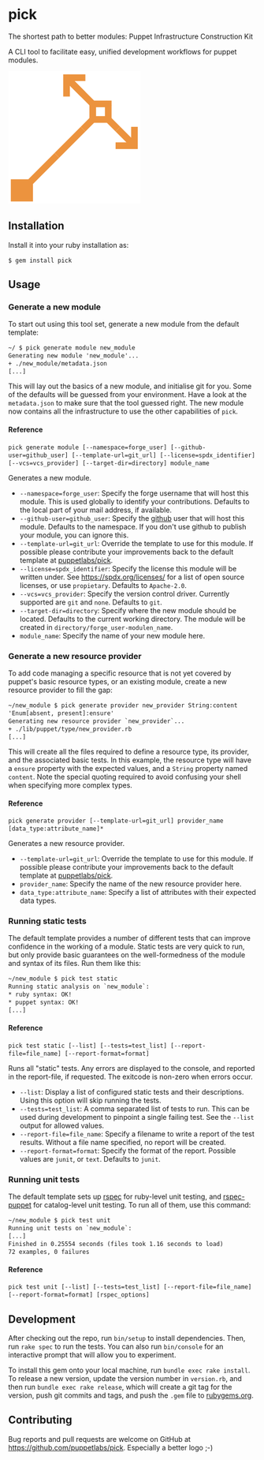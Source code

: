 # pick 

The shortest path to better modules: Puppet Infrastructure Construction Kit

A CLI tool to facilitate easy, unified development workflows for puppet modules.

![pick logo using puppet dag shapes](docs/logo.png)

## Installation

Install it into your ruby installation as:

    $ gem install pick

## Usage

### Generate a new module

To start out using this tool set, generate a new module from the default template:

```
~/ $ pick generate module new_module
Generating new module 'new_module'...
+ ./new_module/metadata.json
[...]
```

This will lay out the basics of a new module, and initialise git for you. Some of the defaults will be guessed from your environment. Have a look at the `metadata.json` to make sure that the tool guessed right. The new module now contains all the infrastructure to use the other capabilities of `pick`.

#### Reference

```
pick generate module [--namespace=forge_user] [--github-user=github_user] [--template-url=git_url] [--license=spdx_identifier] [--vcs=vcs_provider] [--target-dir=directory] module_name
```

Generates a new module.

* `--namespace=forge_user`: Specify the forge username that will host this module. This is used globally to identify your contributions. Defaults to the local part of your mail address, if available.
* `--github-user=github_user`: Specify the [github](https://github.com) user that will host this module. Defaults to the namespace. If you don't use github to publish your module, you can ignore this.
* `--template-url=git_url`: Override the template to use for this module. If possible please contribute your improvements back to the default template at [puppetlabs/pick](https://github.com/puppetlabs/pick).
* `--license=spdx_identifier`: Specify the license this module will be written under. See https://spdx.org/licenses/ for a list of open source licenses, or use `propietary`. Defaults to `Apache-2.0`.
* `--vcs=vcs_provider`: Specify the version control driver. Currently supported are `git` and `none`. Defaults to `git`.
* `--target-dir=directory`: Specify where the new module should be located. Defaults to the current working directory. The module will be created in `directory/forge_user-modulen_name`. 
* `module_name`: Specify the name of your new module here. 

### Generate a new resource provider

To add code managing a specific resource that is not yet covered by puppet's basic resource types, or an existing module, create a new resource provider to fill the gap:

```
~/new_module $ pick generate provider new_provider String:content 'Enum[absent, present]:ensure'
Generating new resource provider `new_provider`...
+ ./lib/puppet/type/new_provider.rb
[...]
```

This will create all the files required to define a resource type, its provider, and the associated basic tests. In this example, the resource type will have a `ensure` property with the expected values, and a `String` property named `content`. Note the special quoting required to avoid confusing your shell when specifying more complex types.

#### Reference

```
pick generate provider [--template-url=git_url] provider_name [data_type:attribute_name]*
```

Generates a new resource provider.

* `--template-url=git_url`: Override the template to use for this module. If possible please contribute your improvements back to the default template at [puppetlabs/pick](https://github.com/puppetlabs/pick).
* `provider_name`: Specify the name of the new resource provider here.
* `data_type:attribute_name`: Specify a list of attributes with their expected data types.

### Running static tests

The default template provides a number of different tests that can improve confidence in the working of a module. Static tests are very quick to run, but only provide basic guarantees on the well-formedness of the module and syntax of its files. Run them like this:

```
~/new_module $ pick test static
Running static analysis on `new_module`:
* ruby syntax: OK!
* puppet syntax: OK!
[...]
```

#### Reference

```
pick test static [--list] [--tests=test_list] [--report-file=file_name] [--report-format=format]
```

Runs all "static" tests. Any errors are displayed to the console, and reported in the report-file, if requested. The exitcode is non-zero when errors occur.

* `--list`: Display a list of configured static tests and their descriptions. Using this option will skip running the tests.
* `--tests=test_list`: A comma separated list of tests to run. This can be used during development to pinpoint a single failing test. See the `--list` output for allowed values.
* `--report-file=file_name`: Specify a filename to write a report of the test results. Without a file name specified, no report will be created.
* `--report-format=format`: Specify the format of the report. Possible values are `junit`, or `text`. Defaults to `junit`.

### Running unit tests

The default template sets up [rspec](http://rspec.info/) for ruby-level unit testing, and [rspec-puppet](https://github.com/rodjek/rspec-puppet/) for catalog-level unit testing. To run all of them, use this command:

```
~/new_module $ pick test unit
Running unit tests on `new_module`:
[...]
Finished in 0.25554 seconds (files took 1.16 seconds to load)
72 examples, 0 failures
```

#### Reference

```
pick test unit [--list] [--tests=test_list] [--report-file=file_name] [--report-format=format] [rspec_options]
```






## Development

After checking out the repo, run `bin/setup` to install dependencies. Then, run `rake spec` to run the tests. You can also run `bin/console` for an interactive prompt that will allow you to experiment.

To install this gem onto your local machine, run `bundle exec rake install`. To release a new version, update the version number in `version.rb`, and then run `bundle exec rake release`, which will create a git tag for the version, push git commits and tags, and push the `.gem` file to [rubygems.org](https://rubygems.org).

## Contributing

Bug reports and pull requests are welcome on GitHub at https://github.com/puppetlabs/pick. Especially a better logo ;-)

